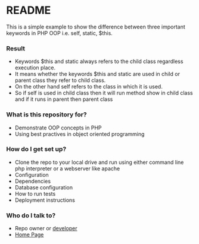 # README #

This is a simple example to show the difference between three important keywords in PHP OOP i.e. self, static, $this.

### Result ###
* Keywords $this and static always refers to the child class regardless execution place.
* It means whether the keywords $this and static are used in child or parent class they refer to child class.
* On the other hand self refers to the class in which it is used.
* So if self is used in child class then it will run method show in child class and if it runs in parent then parent class

### What is this repository for? ###

* Demonstrate OOP concepts in PHP
* Using best practives in object oriented programming

### How do I get set up? ###

* Clone the repo to your local drive and run using either command line php interpreter or a webserver like apache
* Configuration
* Dependencies
* Database configuration
* How to run tests
* Deployment instructions

### Who do I talk to? ###

* Repo owner or [developer]
* [Home Page]


[developer]: <mailto:iloveyii@yahoo.com>
[Home Page]: <http://softhem.se>